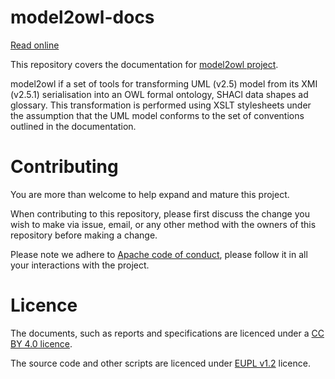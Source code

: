 # model2owl-docs

[Read online](https://meaningfy-ws.github.io/model2owl-docs/0.0.1/index.html)

This repository covers the documentation for [model2owl project](https://github.com/OP-TED/model2owl). 

model2owl if a set of tools for transforming UML (v2.5) model from its XMI (v2.5.1) serialisation into an OWL formal ontology, SHACl data shapes ad glossary. This transformation is performed using XSLT stylesheets under the assumption that the UML model conforms to the set of conventions outlined in the documentation. 

# Contributing

You are more than welcome to help expand and mature this project. 

When contributing to this repository, please first discuss the change you wish to make via issue, email, or any other method with the owners of this repository before making a change.

Please note we adhere to [Apache code of conduct](https://www.apache.org/foundation/policies/conduct), please follow it in all your interactions with the project.
 

# Licence 

The documents, such as reports and specifications are licenced under a [CC BY 4.0 licence](https://creativecommons.org/licenses/by/4.0/deed.en).

The source code and other scripts are licenced under [EUPL v1.2](https://joinup.ec.europa.eu/collection/eupl/eupl-text-eupl-12) licence.
